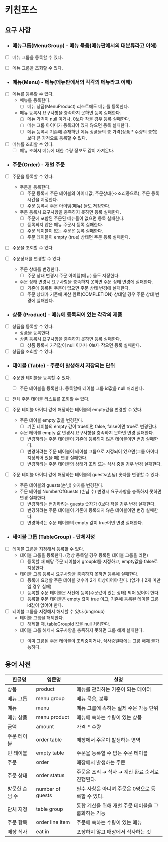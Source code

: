 # 키친포스

## 요구 사항

* ### 메뉴그룹(MenuGroup) - 메뉴 묶음(메뉴판에서의 대분류라고 이해)
* [ ] 메뉴 그룹을 등록할 수 있다.
  
* [ ] 메뉴 그룹을 조회할 수 있다.

* ### 메뉴(Menu) - 메뉴(메뉴판에서의 각각의 메뉴라고 이해)
* [ ] 메뉴를 등록할 수 있다.
  * 메뉴를 등록한다.
    * [ ] 메뉴 상품(MenuProduct) 리스트에도 메뉴를 등록한다.
  * 메뉴 등록시 요구사항을 충족하지 못하면 등록 실패한다.
    * [ ] 메뉴 가격이 null 이거나, 0보다 작을 경우 등록 실패한다.
    * [ ] 메뉴 그룹 아이디가 등록되어 있지 않으면 등록 실패한다.
    * [ ] 메뉴 등록시 기존에 존재하던 메뉴 상품들의 총 가격(상품 * 수량의 총합) 보다 큰 가격으로 등록할 수 없다.
    
* [ ] 메뉴를 조회할 수 있다.
  * [ ] 메뉴 조회시 메뉴에 대한 수량 정보도 같이 가져온다.

* ### 주문(Order) - 개별 주문
* [ ] 주문을 등록할 수 있다.
  * 주문을 등록한다.
    * [ ] 주문 등록시 주문 테이블의 아이디값, 주문상태(->조리중으로), 주문 등록시간을 지정한다.
    * [ ] 주문 등록시 주문 아이템(메뉴) 들도 저장한다.
  * 주문 등록시 요구사항을 충족하지 못하면 등록 실패한다.
    * [ ] 주문에 포함된 주문된 메뉴들이 없으면 등록 실패한다.
    * [ ] 등록되지 않은 메뉴 주문시 등록 실패한다.
    * [ ] 주문 테이블이 없는 주문은 등록 실패한다.
    * [ ] 주문 테이블이 empty (true) 상태면 주문 등록 실패한다.
    
* [ ] 주문을 조회할 수 있다.

* [ ] 주문상태를 변경할 수 있다.
  * 주문 상태를 변경한다.
    * [ ] 주문 상태 변경시 주문 아이템(메뉴) 들도 저장한다.
  * 주문 상태 변경시 요구사항을 충족하지 못하면 주문 상태 변경에 실패한다.
    * [ ] 기존에 등록된 주문이 없으면 주문 상태 변경에 실패한다.
    * [ ] 주문 상태가 기존에 계산 완료(COMPLETION) 상태일 경우 주문 상태 변경에 실패한다.

* ### 상품 (Product) - 메뉴에 등록되어 있는 각각의 제품
* [ ] 상품을 등록할 수 있다.
  * 상품을 등록한다.
  * 상품 등록시 요구사항을 충족하지 못하면 등록 실패한다.
    * [ ] 상품 등록시 가격값이 null 이거나 0보다 작으면 등록 실패한다.  
    
* [ ] 상품을 조회할 수 있다.

* ### 테이블 (Table) - 주문이 발생해서 저장되는 단위
* [ ] 주문한 테이블을 등록할 수 있다.
  * [ ] 주문 테이블을 등록한다. 등록할때 테이블 그룹 id값을 null 처리한다. 
  
* [ ] 전체 주문 테이블 리스트를 조회할 수 있다.

* [ ] 주문 테이블 아이디 값에 해당하는 테이블의 empty값을 변경할 수 있다.
  * 주문 테이블 empty 값을 변경한다.
    * [ ] 기존 테이블의 empty 값이 true이면 false, false이면 true로 변경된다.
  * 주문 테이블 empty 값 변경시 요구사항을 충족하지 못하면 변경 실패한다.
    * [ ] 변경하려는 주문 테이블이 기존에 등록되지 않은 테이블이면 변경 실패한다.
    * [ ] 변경하려는 주문 테이블이 테이블 그룹으로 지정되어 있으면(그룹 아이디 지정되어 있을 때) 변경 실패한다.
    * [ ] 변경하려는 주문 테이블의 상태가 조리 또는 식사 중일 경우 변경 실패한다. 
      
* [ ] 주문 테이블 아이디 값에 해당하는 테이블의 guests(손님) 숫자를 변경할 수 있다.
  * 주문 테이블의 guests(손님) 숫자를 변경한다.
  * 주문 테이블 NumberOfGuests (손님 수) 변경시 요구사항을 충족하지 못하면 변경 실패한다.
    * [ ] 변경하려는 변경하려는 guests 숫자가 0보다 작을 경우 변경 실패한다.
    * [ ] 변경하려는 주문 테이블이 기존에 등록되지 않은 테이블이면 변경 실패한다.
    * [ ] 변경하려는 주문 테이블의 empty 값이 true이면 변경 실패한다.

* ### 테이블 그룹 (TableGroup) - 단체지정

* [ ] 테이블 그룹을 지정해서 등록할 수 있다.
  * 테이블 그룹을 등록한다. (정상 등록일 경우 등록된 테이블 그룹을 리턴)
    * [ ] 등록할 때 해당 주문 테이블에 groupId를 지정하고, empty값을 false로 지정한다.
  * 테이블 그룹 등록시 요구사항을 충족하지 못하면 등록에 실패한다.
    * [ ] 등록에 요청할 주문 테이블 갯수가 2개 이상이어야 한다. (없거나 2개 미만일 경우 실패)
    * [ ] 등록할 주문 테이블은 사전에 등록(주문값이 있는 상태) 되어 있어야 한다.
    * [ ] 등록할 주문 테이블은 empty 값이 true 이고, 기존에 등록된 테이블 그룹 id값이 없어야 한다.

* [ ] 테이블 그룹을 지정해서 해제할 수 있다.(ungroup)
  * 테이블 그룹을 해제한다.
    * [ ] 해제할 때, tableGroupId 값을 null 처리한다.
  * 테이블 그룹 해제시 요구사항을 충족하지 못하면 그룹 해제 실패한다.
    * [ ] 이미 그룹된 주문 테이블이 조리중이거나, 식사중일때에는 그룹 해제 불가능하다.
    
    
## 용어 사전

| 한글명 | 영문명 | 설명 |
| --- | --- | --- |
| 상품 | product | 메뉴를 관리하는 기준이 되는 데이터 |
| 메뉴 그룹 | menu group | 메뉴 묶음, 분류 |
| 메뉴 | menu | 메뉴 그룹에 속하는 실제 주문 가능 단위 |
| 메뉴 상품 | menu product | 메뉴에 속하는 수량이 있는 상품 |
| 금액 | amount | 가격 * 수량 |
| 주문 테이블 | order table | 매장에서 주문이 발생하는 영역 |
| 빈 테이블 | empty table | 주문을 등록할 수 없는 주문 테이블 |
| 주문 | order | 매장에서 발생하는 주문 |
| 주문 상태 | order status | 주문은 조리 ➜ 식사 ➜ 계산 완료 순서로 진행된다. |
| 방문한 손님 수 | number of guests | 필수 사항은 아니며 주문은 0명으로 등록할 수 있다. |
| 단체 지정 | table group | 통합 계산을 위해 개별 주문 테이블을 그룹화하는 기능 |
| 주문 항목 | order line item | 주문에 속하는 수량이 있는 메뉴 |
| 매장 식사 | eat in | 포장하지 않고 매장에서 식사하는 것 |
